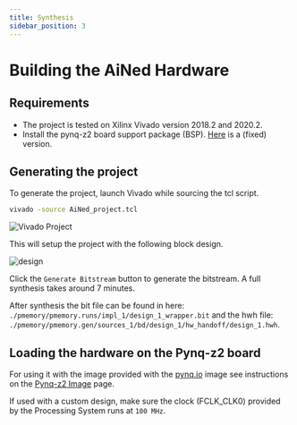 ```yaml
---
title: Synthesis 
sidebar_position: 3
---
```


# Building the AiNed Hardware

## Requirements

* The project is tested on Xilinx Vivado version 2018.2 and 2020.2.
* Install the pynq-z2 board support package (BSP).
 [Here](https://github.com/xupsh/pynq-supported-board-file) is a (fixed) version.

## Generating the project

To generate the project, launch Vivado while sourcing the tcl script.

```bash
vivado -source AiNed_project.tcl
```

![Vivado Project](/img/vivado-project.png)

This will setup the project with the following block design.

![design](/img/pynq-system-design.png)

Click the `Generate Bitstream` button to generate the bitstream.
A full synthesis takes around 7 minutes.

After synthesis the bit file can be found in here:
`./pmemory/pmemory.runs/impl_1/design_1_wrapper.bit` and the hwh file:
`./pmemory/pmemory.gen/sources_1/bd/design_1/hw_handoff/design_1.hwh`.

## Loading the hardware on the Pynq-z2 board

For using it with the image provided with the [pynq.io](https://pynq.io) image
see instructions on the [Pynq-z2 Image](/image#upgrading-the-fpga-image) page.

If used with a custom design, make sure the clock (FCLK_CLK0) provided by the Processing
System runs at `100 MHz`.
